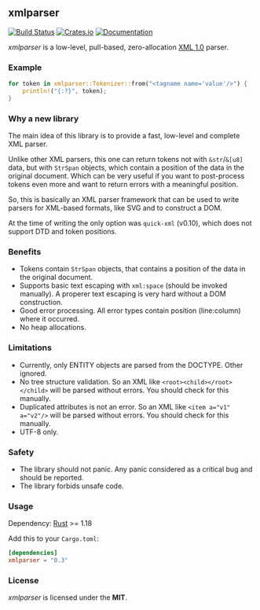 ## xmlparser
[![Build Status](https://travis-ci.org/RazrFalcon/xmlparser.svg?branch=master)](https://travis-ci.org/RazrFalcon/xmlparser)
[![Crates.io](https://img.shields.io/crates/v/xmlparser.svg)](https://crates.io/crates/xmlparser)
[![Documentation](https://docs.rs/xmlparser/badge.svg)](https://docs.rs/xmlparser)

*xmlparser* is a low-level, pull-based, zero-allocation
[XML 1.0](https://www.w3.org/TR/xml/) parser.

### Example

```rust
for token in xmlparser::Tokenizer::from("<tagname name='value'/>") {
    println!("{:?}", token);
}
```

### Why a new library

The main idea of this library is to provide a fast, low-level and complete XML parser.

Unlike other XML parsers, this one can return tokens not with `&str`/`&[u8]` data, but
with `StrSpan` objects, which contain a position of the data in the original document.
Which can be very useful if you want to post-process tokens even more and want to return
errors with a meaningful position.

So, this is basically an XML parser framework that can be used to write parsers for XML-based formats,
like SVG and to construct a DOM.

At the time of writing the only option was `quick-xml` (v0.10), which does not support DTD and
token positions.

### Benefits

- Tokens contain `StrSpan` objects, that contains a position of the data in the original document.
- Supports basic text escaping with `xml:space` (should be invoked manually).
  A properer text escaping is very hard without a DOM construction.
- Good error processing. All error types contain position (line:column) where it occurred.
- No heap allocations.

### Limitations

- Currently, only ENTITY objects are parsed from the DOCTYPE. Other ignored.
- No tree structure validation. So an XML like `<root><child></root></child>`
  will be parsed without errors. You should check for this manually.
- Duplicated attributes is not an error. So an XML like `<item a="v1" a="v2"/>`
  will be parsed without errors. You should check for this manually.
- UTF-8 only.

### Safety

- The library should not panic. Any panic considered as a critical bug
  and should be reported.
- The library forbids unsafe code.

### Usage

Dependency: [Rust](https://www.rust-lang.org/) >= 1.18

Add this to your `Cargo.toml`:

```toml
[dependencies]
xmlparser = "0.3"
```

### License

*xmlparser* is licensed under the **MIT**.
